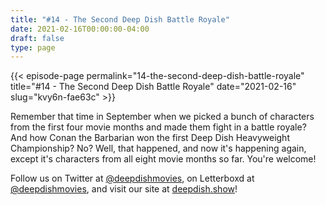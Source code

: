 ```yaml
---
title: "#14 - The Second Deep Dish Battle Royale"
date: 2021-02-16T00:00:00-04:00
draft: false
type: page
---
```


{{< episode-page permalink="14-the-second-deep-dish-battle-royale" title="#14 - The Second Deep Dish Battle Royale" date="2021-02-16" slug="kvy6n-fae63c" >}}

Remember that time in September when we picked a bunch of characters from the first four movie months and made them fight in a battle royale? And how Conan the Barbarian won the first Deep Dish Heavyweight Championship? No? Well, that happened, and now it's happening again, except it's characters from all eight movie months so far. You're welcome!

Follow us on Twitter at [@deepdishmovies](https://twitter.com/deepdishmovies), on Letterboxd at [@deepdishmovies](https://letterboxd.com/deepdishmovies/), and visit our site at [deepdish.show](https://www.deepdish.show)!
